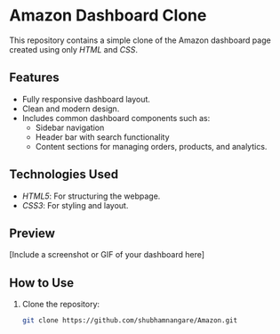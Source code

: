 # Amazon Dashboard Clone

This repository contains a simple clone of the Amazon dashboard page created using only _HTML_ and _CSS_.

## Features

- Fully responsive dashboard layout.
- Clean and modern design.
- Includes common dashboard components such as:
  - Sidebar navigation
  - Header bar with search functionality
  - Content sections for managing orders, products, and analytics.

## Technologies Used

- _HTML5_: For structuring the webpage.
- _CSS3_: For styling and layout.

## Preview

[Include a screenshot or GIF of your dashboard here]

## How to Use

1. Clone the repository:
   ```bash
   git clone https://github.com/shubhamnangare/Amazon.git
   ```
